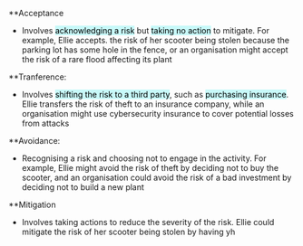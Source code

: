 **Acceptance
- Involves <mark style="background: #ABF7F7A6;">acknowledging a risk</mark> but <mark style="background: #ABF7F7A6;">taking no action</mark> to mitigate. For example, Ellie accepts. the risk of her scooter being stolen because the parking lot has some hole in the fence, or an organisation might accept the risk of a rare flood affecting its plant

**Tranference:
- Involves <mark style="background: #ABF7F7A6;">shifting the risk to a third party</mark>, such as <mark style="background: #ABF7F7A6;">purchasing insurance</mark>. Ellie transfers the risk of theft to an insurance company, while an organisation might use cybersecurity insurance to cover potential losses from attacks

**Avoidance:
- Recognising a risk and choosing not to engage in the activity. For example, Ellie might avoid the risk of theft by deciding not to buy the scooter, and an organisation could avoid the risk of a bad investment by deciding not to build a new plant

**Mitigation
- Involves taking actions to reduce the severity of the risk. Ellie could mitigate the risk of her scooter being stolen by having yh
